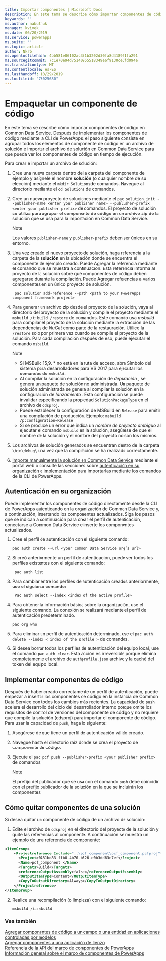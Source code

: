 ```yaml
---
title: Importar componentes | Microsoft Docs
description: En este tema se describe cómo importar componentes de código
keywords: ''
ms.author: nabuthuk
manager: kvivek
ms.date: 06/20/2019
ms.service: powerapps
ms.suite: ''
ms.topic: article
author: Nkrb
ms.openlocfilehash: 4bb581e06102ac351b3202d30fa8d418951fa291
ms.sourcegitcommit: 7c1e70e94d75140955518349e6f9130ce3fd094e
ms.translationtype: MT
ms.contentlocale: es-ES
ms.lasthandoff: 10/29/2019
ms.locfileid: "73025680"
---
```

# <a name="package-a-code-component"></a>Empaquetar un componente de código

En este tema se describe cómo importar componentes de código en Common Data Service. Después de implementar los componentes de código mediante la CLI de PowerApps, el paso siguiente consiste en agrupar todos los elementos de componente de código en un archivo de solución e importar el archivo de solución en Common Data Service para que pueda ver los componentes de código en tiempo de ejecución.

Para crear e importar un archivo de solución:

1. Cree una nueva carpeta dentro de la carpeta del componente de ejemplo y asígnele el nombre **solución** (o cualquier nombre de su elección) mediante el `mkdir Solutions`de comandos. Navegue al directorio mediante el `cd Solutions` de comandos.

2. Cree un nuevo proyecto de soluciones mediante el `pac solution init --publisher-name <enter your publisher name> --publisher-prefix <enter your publisher prefix>` de comandos. El proyecto de solución se utiliza para agrupar el componente de código en un archivo zip de la solución que se usa para la importación en Common Data Service.

   > [!NOTE]
   > Los valores `publisher-name` y `publisher-prefix` deben ser únicos en su entorno.
 
3. Una vez creado el nuevo proyecto de solución, haga referencia a la carpeta de la **solución** en la ubicación donde se encuentra el componente de ejemplo creado. Puede Agregar la referencia mediante el comando que se muestra a continuación. Esta referencia informa al proyecto de la solución sobre qué componentes de código deben agregarse durante la compilación. Puede Agregar referencias a varios componentes en un único proyecto de solución.

   ```CLI   
    pac solution add-reference --path <path to your PowerApps component framework project>
   ```

3. Para generar un archivo zip desde el proyecto de la solución, vaya al directorio del proyecto de la solución y compile el proyecto mediante el `msbuild /t:build /restore` de comandos. Este comando usa *msbuild* para compilar el proyecto de la solución mediante la extracción de las dependencias de *NuGet* como parte de la restauración. Utilice la `/restore` solo por primera vez cuando se compile el proyecto de la solución. Para cada compilación después de eso, puede ejecutar el comando `msbuild`.


    > [!NOTE]
    > - Si MSBuild 15,9. * no está en la ruta de acceso, abra Símbolo del sistema para desarrolladores para VS 2017 para ejecutar los comandos de `msbuild`.
    > - Al compilar la solución en la configuración de *depuración* , se genera un paquete de solución no administrada. Un paquete de solución administrada se genera al compilar la solución en la configuración de *lanzamiento* . Esta configuración se puede invalidar especificando la propiedad `SolutionPackageType` en el archivo de `cdsproj`.
    > - Puede establecer la configuración de MSBuild en `Release` para emitir una compilación de producción. Ejemplo: `msbuild /p:configuration=Release`
    > - Si se produce un error que indica un *nombre de proyecto ambiguo* al ejecutar el comando `msbuild` en la solución, asegúrese de que el nombre de la solución y el nombre del proyecto no son los mismos.

4. Los archivos de solución generados se encuentran dentro de la carpeta `\bin\debug\` una vez que la compilación se ha realizado correctamente.
5. [Importe manualmente la solución en Common Data Service](https://docs.microsoft.com/powerapps/maker/common-data-service/import-update-export-solutions) mediante el portal web o consulte las secciones sobre [autenticación en su organización](#authenticating-to-your-organization) e [implementación](#deploying-code-components) para importarlas mediante los comandos de la CLI de PowerApps.

## <a name="authenticating-to-your-organization"></a>Autenticación en su organización

Puede implementar los componentes de código directamente desde la CLI de PowerApps autenticando en la organización de Common Data Service y, a continuación, insertando los componentes actualizados. Siga los pasos que se indican a continuación para crear el perfil de autenticación, conectarse a Common Data Service e inserte los componentes actualizados. 
 
1. Cree el perfil de autenticación con el siguiente comando: 
 
    ```CLI
    pac auth create --url <your Common Data Service org’s url> 
    ```
 
2. Si creó anteriormente un perfil de autenticación, puede ver todos los perfiles existentes con el siguiente comando: 

   ```CLI
    pac auth list 
   ```
 
3. Para cambiar entre los perfiles de autenticación creados anteriormente, use el siguiente comando: 
   
   ```CLI
    Pac auth select --index <index of the active profile>
    ``` 

4. Para obtener la información básica sobre la organización, use el siguiente comando. La conexión se realizará mediante el perfil de autenticación predeterminado. 

    ```CLI
    pac org who 
    ```
 
5. Para eliminar un perfil de autenticación determinado, use el `pac auth delete --index < index of the profile >` de comandos. 
6. Si desea borrar todos los perfiles de autenticación del equipo local, use el comando `pac auth clear`. Esta acción es irreversible porque elimina completamente el archivo de `authprofile.json` archivo y la caché del token del equipo local. 

## <a name="deploying-code-components"></a>Implementar componentes de código 

Después de haber creado correctamente un perfil de autenticación, puede empezar a insertar los componentes de código en la instancia de Common Data Service con todos los cambios más recientes. La capacidad de `push` acelera el desarrollo del ciclo del desarrollador interno porque omite los requisitos de control de versiones del componente de código y no requiere que compile la solución (cdsproj) para importar el componente de código. Para usar la capacidad de `push`, haga lo siguiente:

1. Asegúrese de que tiene un perfil de autenticación válido creado.
2. Navegue hasta el directorio raíz donde se crea el proyecto de componente de código.
3. Ejecute el `pac pcf push --publisher-prefix <your publisher prefix>` de comandos.

   > [!NOTE]
   > El prefijo del publicador que se usa con el comando `push` debe coincidir con el prefijo publicador de la solución en la que se incluirán los componentes.

## <a name="how-to-remove-components-from-a-solution"></a>Cómo quitar componentes de una solución

Si desea quitar un componente de código de un archivo de solución:

1.  Edite el archivo de `cdsproj` en el directorio del proyecto de la solución y quite las referencias al componente. A continuación se muestra un ejemplo de una referencia de componente:

   ```XML
   <ItemGroup>
       <Projectreference Include="..\pcf_component\pcf_component.pcfproj">
         <Project>0481bd83-ffb0-4b70-b526-e0b3dd63e7ef</Project>
         <Name>pcf_component </Name>
         <Targets>Build</Targets>
         <referenceOutputAssembly>false</referenceOutputAssembly>
         <OutputItemType>Content</OutputItemType>
         <CopyToOutputDirectory>Always</CopyToOutputDirectory>
       </Projectreference>
   </ItemGroup>
   ```

2. Realice una recompilación (o limpieza) con el siguiente comando:
   
    ```CLI
    msbuild /t:rebuild
    ```

### <a name="see-also"></a>Vea también

[Agregar componentes de código a un campo o una entidad en aplicaciones controladas por modelos](add-custom-controls-to-a-field-or-entity.md)<br/>
[Agregar componentes a una aplicación de lienzo](component-framework-for-canvas-apps.md#add-components-to-a-canvas-app)<br/>
[Referencia de la API del marco de componentes de PowerApps](reference/index.md)<br/>
[Información general sobre el marco de componentes de PowerApps](overview.md)
